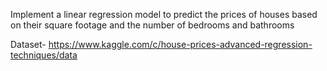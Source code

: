 Implement a linear regression model to predict the prices of houses based on their square footage and the number of bedrooms and bathrooms

Dataset- https://www.kaggle.com/c/house-prices-advanced-regression-techniques/data
